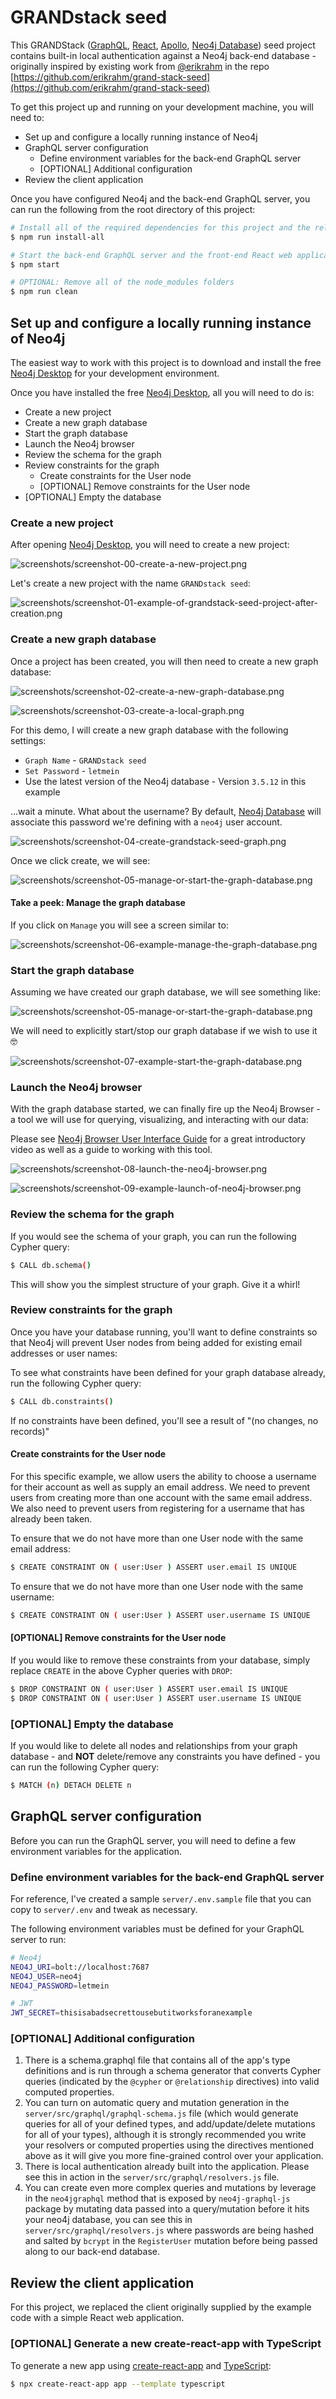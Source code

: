 # GRANDstack seed

This GRANDStack ([GraphQL](https://graphql.org), [React](https://reactjs.org), [Apollo](https://www.apollographql.com), [Neo4j Database](https://neo4j.com)) seed project contains built-in local authentication against a Neo4j back-end database - originally inspired by existing work from [@erikrahm](https://github.com/erikrahm) in the repo [https://github.com/erikrahm/grand-stack-seed](https://github.com/erikrahm/grand-stack-seed)

To get this project up and running on your development machine, you will need to:

+ Set up and configure a locally running instance of Neo4j
+ GraphQL server configuration
  + Define environment variables for the back-end GraphQL server
  + [OPTIONAL] Additional configuration
+ Review the client application

Once you have configured Neo4j and the back-end GraphQL server, you can run the following from the root directory of this project:

```sh
# Install all of the required dependencies for this project and the related client and server applications
$ npm run install-all

# Start the back-end GraphQL server and the front-end React web application
$ npm start

# OPTIONAL: Remove all of the node_modules folders
$ npm run clean
```

## Set up and configure a locally running instance of Neo4j

The easiest way to work with this project is to download and install the free [Neo4j Desktop](https://neo4j.com/product/#desktop) for your development environment.

Once you have installed the free [Neo4j Desktop](https://neo4j.com/product/#desktop), all you will need to do is:

+ Create a new project
+ Create a new graph database
+ Start the graph database
+ Launch the Neo4j browser
+ Review the schema for the graph
+ Review constraints for the graph
  + Create constraints for the User node
  + [OPTIONAL] Remove constraints for the User node
+ [OPTIONAL] Empty the database

### Create a new project

After opening [Neo4j Desktop](https://neo4j.com/product/#desktop), you will need to create a new project:

![screenshots/screenshot-00-create-a-new-project.png](screenshots/screenshot-00-create-a-new-project.png)

Let's create a new project with the name `GRANDstack seed`:

![screenshots/screenshot-01-example-of-grandstack-seed-project-after-creation.png](screenshots/screenshot-01-example-of-grandstack-seed-project-after-creation.png)

### Create a new graph database

Once a project has been created, you will then need to create a new graph database:

![screenshots/screenshot-02-create-a-new-graph-database.png](screenshots/screenshot-02-create-a-new-graph-database.png)

![screenshots/screenshot-03-create-a-local-graph.png](screenshots/screenshot-03-create-a-local-graph.png)

For this demo, I will create a new graph database with the following settings:

+ `Graph Name` - `GRANDstack seed`
+ `Set Password` - `letmein`
+ Use the latest version of the Neo4j database - Version `3.5.12` in this example

...wait a minute. What about the username? By default, [Neo4j Database](https://neo4j.com) will associate this password we're defining with a `neo4j` user account.

![screenshots/screenshot-04-create-grandstack-seed-graph.png](screenshots/screenshot-04-create-grandstack-seed-graph.png)

Once we click create, we will see:

![screenshots/screenshot-05-manage-or-start-the-graph-database.png](screenshots/screenshot-05-manage-or-start-the-graph-database.png)

#### Take a peek: Manage the graph database

If you click on `Manage` you will see a screen similar to:

![screenshots/screenshot-06-example-manage-the-graph-database.png](screenshots/screenshot-06-example-manage-the-graph-database.png)

### Start the graph database

Assuming we have created our graph database, we will see something like:

![screenshots/screenshot-05-manage-or-start-the-graph-database.png](screenshots/screenshot-05-manage-or-start-the-graph-database.png)

We will need to explicitly start/stop our graph database if we wish to use it 🤓

![screenshots/screenshot-07-example-start-the-graph-database.png](screenshots/screenshot-07-example-start-the-graph-database.png)

### Launch the Neo4j browser

With the graph database started, we can finally fire up the Neo4j Browser - a tool we will use for querying, visualizing, and interacting with our data:

Please see [Neo4j Browser User Interface Guide](https://neo4j.com/developer/neo4j-browser/) for a great introductory video as well as a guide to working with this tool.

![screenshots/screenshot-08-launch-the-neo4j-browser.png](screenshots/screenshot-08-launch-the-neo4j-browser.png)

![screenshots/screenshot-09-example-launch-of-neo4j-browser.png](screenshots/screenshot-09-example-launch-of-neo4j-browser.png)

### Review the schema for the graph

If you would see the schema of your graph, you can run the following Cypher query:

```sh
$ CALL db.schema()
```

This will show you the simplest structure of your graph. Give it a whirl!

### Review constraints for the graph

Once you have your database running, you'll want to define constraints so that Neo4j will prevent User nodes from being added for existing email addresses or user names:

To see what constraints have been defined for your graph database already, run the following Cypher query:

```sh
$ CALL db.constraints()
```

If no constraints have been defined, you'll see a result of "(no changes, no records)"

#### Create constraints for the User node

For this specific example, we allow users the ability to choose a username for their account as well as supply an email address. We need to prevent users from creating more than one account with the same email address. We also need to prevent users from registering for a username that has already been taken.

To ensure that we do not have more than one User node with the same email address:

```sh
$ CREATE CONSTRAINT ON ( user:User ) ASSERT user.email IS UNIQUE
```

To ensure that we do not have more than one User node with the same username:
```sh
$ CREATE CONSTRAINT ON ( user:User ) ASSERT user.username IS UNIQUE
```

#### [OPTIONAL] Remove constraints for the User node

If you would like to remove these constraints from your database, simply replace `CREATE` in the above Cypher queries with `DROP`:

```sh
$ DROP CONSTRAINT ON ( user:User ) ASSERT user.email IS UNIQUE
$ DROP CONSTRAINT ON ( user:User ) ASSERT user.username IS UNIQUE
```

### [OPTIONAL] Empty the database

If you would like to delete all nodes and relationships from your graph database - and **NOT** delete/remove any constraints you have defined - you can run the following Cypher query:

```sh
$ MATCH (n) DETACH DELETE n
```

## GraphQL server configuration

Before you can run the GraphQL server, you will need to define a few environment variables for the application.

### Define environment variables for the back-end GraphQL server

For reference, I've created a sample `server/.env.sample` file that you can copy to `server/.env` and tweak as necessary.

The following environment variables must be defined for your GraphQL server to run:

```sh
# Neo4j
NEO4J_URI=bolt://localhost:7687
NEO4J_USER=neo4j
NEO4J_PASSWORD=letmein

# JWT
JWT_SECRET=thisisabadsecrettousebutitworksforanexample
```

### [OPTIONAL] Additional configuration

1. There is a schema.graphql file that contains all of the app's type definitions and is run through a schema generator that converts Cypher queries (indicated by the `@cypher` or `@relationship` directives) into valid computed properties.
2. You can turn on automatic query and mutation generation in the `server/src/graphql/graphql-schema.js` file (which would generate queries for all of your defined types, and add/update/delete mutations for all of your types), although it is strongly recommended you write your resolvers or computed properties using the directives mentioned above as it will give you more fine-grained control over your application.
3. There is local authentication already built into the application. Please see this in action in the `server/src/graphql/resolvers.js` file.
4. You can create even more complex queries and mutations by leverage in the `neo4jgraphql` method that is exposed by `neo4j-graphql-js` package by mutating data passed into a query/mutation before it hits your neo4j database, you can see this in `server/src/graphql/resolvers.js` where passwords are being hashed and salted by `bcrypt` in the `RegisterUser` mutation before being passed along to our back-end database.

## Review the client application

For this project, we replaced the client originally supplied by the example code with a simple React web application.

### [OPTIONAL] Generate a new create-react-app with TypeScript

To generate a new app using [create-react-app](https://create-react-app.dev) and [TypeScript](https://create-react-app.dev/docs/adding-typescript/):

```sh
$ npx create-react-app app --template typescript
```
